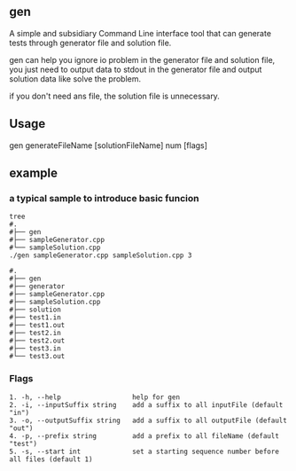 ## gen

A simple and subsidiary Command Line interface tool that can generate tests through generator file and solution file.

gen can help you ignore io problem in the generator file and solution file, you just need to output data to stdout in the generator file and output solution data like solve the problem.

if you don't need ans file, the solution file is unnecessary.

## Usage

gen generateFileName [solutionFileName] num [flags]

## example

### a typical sample to introduce basic funcion
```shell
tree
#.
#├── gen
#├── sampleGenerator.cpp
#└── sampleSolution.cpp
./gen sampleGenerator.cpp sampleSolution.cpp 3

#.
#├── gen
#├── generator
#├── sampleGenerator.cpp
#├── sampleSolution.cpp
#├── solution
#├── test1.in
#├── test1.out
#├── test2.in
#├── test2.out
#├── test3.in
#└── test3.out
```

### Flags

```code
1. -h, --help                  help for gen
2. -i, --inputSuffix string    add a suffix to all inputFile (default "in")
3. -o, --outputSuffix string   add a suffix to all outputFile (default "out")
4. -p, --prefix string         add a prefix to all fileName (default "test")
5. -s, --start int             set a starting sequence number before all files (default 1)
```